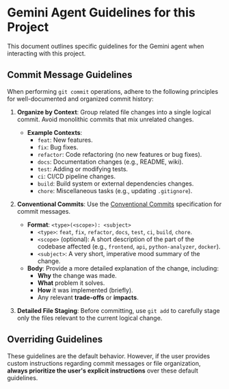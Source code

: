 # Gemini Agent Guidelines for this Project

This document outlines specific guidelines for the Gemini agent when interacting with this project.

## Commit Message Guidelines

When performing `git commit` operations, adhere to the following principles for well-documented and organized commit history:

1.  **Organize by Context**: Group related file changes into a single logical commit. Avoid monolithic commits that mix unrelated changes.
    *   **Example Contexts**:
        *   `feat`: New features.
        *   `fix`: Bug fixes.
        *   `refactor`: Code refactoring (no new features or bug fixes).
        *   `docs`: Documentation changes (e.g., README, wiki).
        *   `test`: Adding or modifying tests.
        *   `ci`: CI/CD pipeline changes.
        *   `build`: Build system or external dependencies changes.
        *   `chore`: Miscellaneous tasks (e.g., updating `.gitignore`).

2.  **Conventional Commits**: Use the [Conventional Commits](https://www.conventionalcommits.org/en/v1.0.0/) specification for commit messages.
    *   **Format**: `<type>(<scope>): <subject>`
        *   `<type>`: `feat`, `fix`, `refactor`, `docs`, `test`, `ci`, `build`, `chore`.
        *   `<scope>` (optional): A short description of the part of the codebase affected (e.g., `frontend`, `api`, `python-analyzer`, `docker`).
        *   `<subject>`: A very short, imperative mood summary of the change.
    *   **Body**: Provide a more detailed explanation of the change, including:
        *   **Why** the change was made.
        *   **What** problem it solves.
        *   **How** it was implemented (briefly).
        *   Any relevant **trade-offs** or **impacts**.

3.  **Detailed File Staging**: Before committing, use `git add` to carefully stage only the files relevant to the current logical change.

## Overriding Guidelines

These guidelines are the default behavior. However, if the user provides custom instructions regarding commit messages or file organization, **always prioritize the user's explicit instructions** over these default guidelines.
